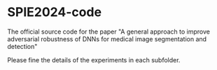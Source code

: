 # SPIE2024-code
The official source code for the paper "A general approach to improve adversarial robustness of DNNs for medical image segmentation and detection"

Please fine the details of the experiments in each subfolder.






